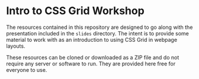 # Intro to CSS Grid Workshop

The resources contained in this repository are designed to go along with the presentation
included in the `slides` directory. The intent is to provide some material to work with
as an introduction to using CSS Grid in webpage layouts.

These resources can be cloned or downloaded as a ZIP file and do not require any server
or software to run. They are provided here free for everyone to use.